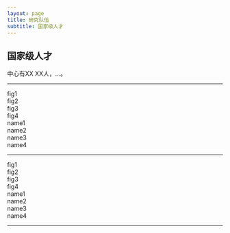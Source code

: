 ```yaml
---
layout: page
title: 研究队伍
subtitle: 国家级人才
---
```

<!--
 * @Author: Conghao Wong
 * @Date: 2023-03-08 19:13:03
 * @LastEditors: Conghao Wong
 * @LastEditTime: 2023-03-08 21:51:30
 * @Description: file content
 * @Github: https://cocoon2wong.github.io
 * Copyright 2023 Conghao Wong, All Rights Reserved.
-->

<link rel="stylesheet" type="text/css" href="/assets/css/user.css">

## 国家级人才

中心有XX XX人，...。


---

<div class="team_table">
    <div>fig1</div>
    <div>fig2</div>
    <div>fig3</div>
    <div>fig4</div>
    <div>name1</div>
    <div>name2</div>
    <div>name3</div>
    <div>name4</div>
</div>

---

<div class="team_table">
    <div>fig1</div>
    <div>fig2</div>
    <div>fig3</div>
    <div>fig4</div>
    <div>name1</div>
    <div>name2</div>
    <div>name3</div>
    <div>name4</div>
</div>

---
